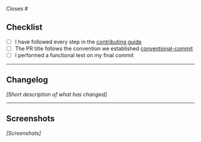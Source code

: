 Closes #<issue>

## Checklist

- [ ] I have followed every step in the [contributing guide](https://github.com/gauss-org/data-harbor-FE/blob/dev/README.md)
- [ ] The PR title follows the convention we established [conventional-commit](https://www.conventionalcommits.org/en/v1.0.0/)
- [ ] I performed a functional test on my final commit

---

## Changelog

_[Short description of what has changed]_

---

## Screenshots

_[Screenshots]_
